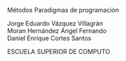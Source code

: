 Métodos
Paradigmas de programación

Jorge Eduardo Vázquez Villagrán                     
Moran Hernández Ángel Fernando                                                 
Daniel Enrique Cortes Santos

ESCUELA SUPERIOR DE COMPUTO
